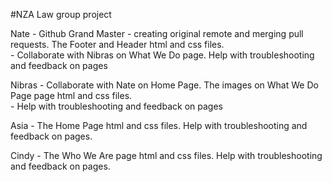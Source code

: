 #NZA Law group project



Nate - Github Grand Master - creating original remote and merging pull requests. The Footer and Header html and css files.	
	 - Collaborate with Nibras on What We Do page. Help with troubleshooting and feedback on pages
	
	 
Nibras - Collaborate with Nate on Home Page. The images on What We Do Page page html and css files.	  
	   - Help with troubleshooting and feedback on pages
	   
Asia - The Home Page html and css files. Help with troubleshooting and feedback on pages.
	 
Cindy - The Who We Are page html and css files. Help with troubleshooting and feedback on pages.
		